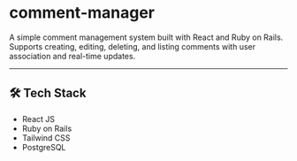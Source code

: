 # comment-manager

A simple comment management system built with React and Ruby on Rails. Supports creating, editing, deleting, and listing comments with user association and real-time updates.

---

## 🛠 Tech Stack

- React JS  
- Ruby on Rails  
- Tailwind CSS  
- PostgreSQL

